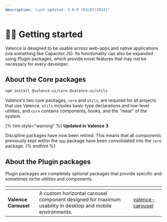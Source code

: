 ```yaml
---
description: 'Last updated: 3.0.0 (03/07/2024)'
---
```


# 🏄‍♂️ Getting started

Valence is designed to be usable across  web-apps and native applications (via something like Capacitor.JS). Its functionality can also be expanded using Plugin packages, which provide novel features that may not be necessary for every developer.

## About the Core packages

```bash
npm install @valence-ui/core @valence-ui/utils
```

Valence's two core packages, `core` and `utils`, are required for all projects that use Valence. `utils` includes basic type declarations and low-level utilities, and `core` contains components, hooks, and the "meat" of the system.

{% hint style="warning" %}
**Updated in Valence 3**

Discipline packages have now been retired. This means that all components previously kept within the `app` package have been consolidated into the `core` package.
{% endhint %}

## About the Plugin packages

Plugin packages are completely optional packages that provide specific and sometimes niche utilities and components.

<table data-card-size="large" data-view="cards"><thead><tr><th></th><th></th><th></th><th data-hidden data-card-target data-type="content-ref"></th></tr></thead><tbody><tr><td><strong>Valence Carousel</strong></td><td>A custom horizontal carousel component designed for maximum usability in desktop and mobile environments.</td><td></td><td><a href="../valence-plugins/valence-carousel/">valence-carousel</a></td></tr></tbody></table>
